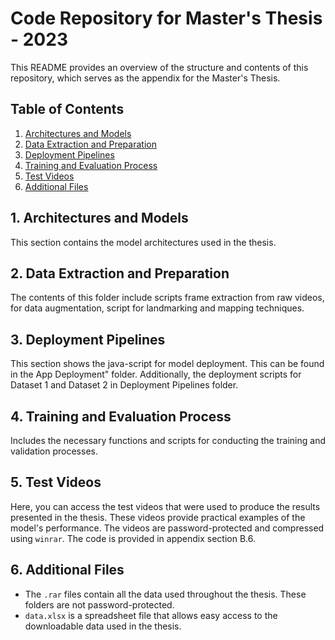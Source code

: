 # Code Repository for Master's Thesis - 2023

This README provides an overview of the structure and contents of this repository, which serves as the appendix for the Master's Thesis.

## Table of Contents

1. [Architectures and Models](https://github.com/abb94/code_appendices/tree/main/Architectures%20of%20models)
2. [Data Extraction and Preparation](https://github.com/abb94/code_appendices/tree/main/Data%20extraction%20and%20preparation)
3. [Deployment Pipelines](https://github.com/abb94/code_appendices/tree/main/Deployment%20pipelines)
4. [Training and Evaluation Process](https://github.com/abb94/code_appendices/tree/main/Training%20and%20evaluation%20process)
5. [Test Videos](https://github.com/abb94/code_appendices/tree/main/test%20videos)
6. [Additional Files](#additional-files)

## 1. Architectures and Models
This section contains the model architectures used in the thesis. 

## 2. Data Extraction and Preparation
The contents of this folder include scripts frame extraction from raw videos, for data augmentation, script for landmarking and mapping techniques. 


## 3. Deployment Pipelines
This section shows the java-script for model deployment. This can be found in the App Deployment" folder. 
Additionally, the deployment scripts for Dataset 1 and Dataset 2 in Deployment Pipelines folder. 

## 4. Training and Evaluation Process
Includes the necessary functions and scripts for conducting the training and validation processes.

## 5. Test Videos
Here, you can access the test videos that were used to produce the results presented in the thesis. These videos provide practical examples of the model's performance. The videos are password-protected and compressed using `winrar`. The code is provided in appendix section B.6. 

## 6. Additional Files
- The `.rar` files contain all the data used throughout the thesis. These folders are not password-protected. 
- `data.xlsx` is a spreadsheet file that allows easy access to the downloadable data used in the thesis.
